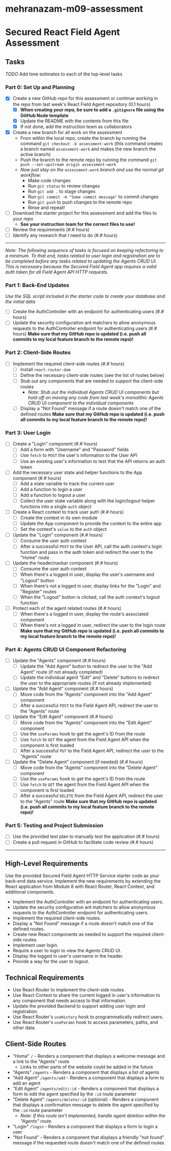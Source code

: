 # mehranazam-m09-assessment

# Secured React Field Agent Assessment

## Tasks

_TODO_ Add time estimates to each of the top-level tasks

### Part 0: Set Up and Planning

- [x] Create a new GitHub repo for this assessment or continue working in the repo from last week's React Field Agent repository (0.1 hours)
  - [x] **When creating your repo, be sure to add a `.gitignore` file using the GitHub Node template**
  - [x] Update the README with the contents from this file
  - [x] If not done, add the instruction team as collaborators
- [x] Create a new branch for all work on the assessment
  - From within the local repo, create the branch by running the command `git checkout -b assessment-work` (this command creates a branch named `assessment-work` and makes the new branch the active branch)
  - Push the branch to the remote repo by running the command `git push --set-upstream origin assessment-work`
  - _Now just stay on the `assessment-work` branch and use the normal git workflow:_
    - Make code changes
    - Run `git status` to review changes
    - Run `git add .` to stage changes
    - Run `git commit -m "Some commit message"` to commit changes
    - Run `git push` to push changes to the remote repo
    - Rinse and repeat!
- [ ] Download the starter project for this assessment and add the files to your repo
  - **See your instruction team for the correct files to use!**
- [ ] Review the requirements (#.# hours)
- [ ] Identify any research that I need to do (#.# hours)

---

_Note: The following sequence of tasks is focused on keeping refactoring to a minimum. To that end, tasks related to user login and registration are to be completed before any tasks related to updating the Agents CRUD UI. This is necessary because the Secured Field Agent app requires a valid auth token for all Field Agent API HTTP requests._

### Part 1: Back-End Updates

_Use the SQL script included in the starter code to create your database and the initial data_

- [ ] Create the AuthController with an endpoint for authenticating users (#.# hours)
- [ ] Update the security configuration ant matchers to allow anonymous requests to the AuthController endpoint for authenticating users (#.# hours)
      **Make sure that my GitHub repo is updated (i.e. push all commits to my local feature branch to the remote repo)!**

### Part 2: Client-Side Routes

- [ ] Implement the required client-side routes (#.# hours)
  - [ ] Install `react-router-dom`
  - [ ] Define the necessary client-side routes (see the list of routes below)
  - [ ] Stub out any components that are needed to support the client-side routes
    - _Note: Stub out the individual Agents CRUD UI components but hold off on moving any code from last week's monolithic Agents CRUD UI component to the individual components_
  - [ ] Display a "Not Found" message if a route doesn't match one of the defined routes
        **Make sure that my GitHub repo is updated (i.e. push all commits to my local feature branch to the remote repo)!**

### Part 3: User Login

- [ ] Create a "Login" component (#.# hours)
  - [ ] Add a form with "Username" and "Password" fields
  - [ ] Use `fetch` to `POST` the user's information to the User API
  - [ ] Use an existing user's information to test that the API returns an auth token
- [ ] Add the necessary user state and helper functions to the App component (#.# hours)
  - [ ] Add a state variable to track the current user
  - [ ] Add a function to login a user
  - [ ] Add a function to logout a user
  - [ ] Collect the user state variable along with the login/logout helper functions into a single `auth` object
- [ ] Create a React context to track user auth (#.# hours)
  - [ ] Create the context in its own module
  - [ ] Update the App component to provide the context to the entire app
  - [ ] Set the context's `value` to the `auth` object
- [ ] Update the "Login" component (#.# hours)
  - [ ] Consume the user auth context
  - [ ] After a successful `POST` to the User API, call the auth context's login function and pass in the auth token and redirect the user to the "Home" route
- [ ] Update the header/navbar component (#.# hours)
  - [ ] Consume the user auth context
  - [ ] When there's a logged in user, display the user's username and "Logout" button
  - [ ] When there's not a logged in user, display links for the "Login" and "Register" routes
  - [ ] When the "Logout" button is clicked, call the auth context's logout function
- [ ] Protect each of the agent related routes (#.# hours)
  - [ ] When there's a logged in user, display the route's associated component
  - [ ] When there's not a logged in user, redirect the user to the login route
        **Make sure that my GitHub repo is updated (i.e. push all commits to my local feature branch to the remote repo)!**

### Part 4: Agents CRUD UI Component Refactoring

- [ ] Update the "Agents" component (#.# hours)
  - [ ] Update the "Add Agent" button to redirect the user to the "Add Agent" route (if not already completed)
  - [ ] Update the individual agent "Edit" and "Delete" buttons to redirect the user to the appropriate routes (if not already implemented)
- [ ] Update the "Add Agent" component (#.# hours)
  - [ ] Move code from the "Agents" component into the "Add Agent" component
  - [ ] After a successful `POST` to the Field Agent API, redirect the user to the "Agents" route
- [ ] Update the "Edit Agent" component (#.# hours)
  - [ ] Move code from the "Agents" component into the "Edit Agent" component
  - [ ] Use the `useParams` hook to get the agent's ID from the route
  - [ ] Use `fetch` to `GET` the agent from the Field Agent API when the component is first loaded
  - [ ] After a successful `PUT` to the Field Agent API, redirect the user to the "Agents" route
- [ ] Update the "Delete Agent" component (if needed) (#.# hours)
  - [ ] Move code from the "Agents" component into the "Delete Agent" component
  - [ ] Use the `useParams` hook to get the agent's ID from the route
  - [ ] Use `fetch` to `GET` the agent from the Field Agent API when the component is first loaded
  - [ ] After a successful `DELETE` from the Field Agent API, redirect the user to the "Agents" route
        **Make sure that my GitHub repo is updated (i.e. push all commits to my local feature branch to the remote repo)!**

### Part 5: Testing and Project Submission

- [ ] Use the provided test plan to manually test the application (#.# hours)
- [ ] Create a pull request in GitHub to facilitate code review (#.# hours)

---

## High-Level Requirements

Use the provided Secured Field Agent HTTP Service starter code as your back-end data service. Implement the new requirements by extending the React application from Module 8 with React Router, React Context, and additional components.

- Implement the AuthController with an endpoint for authenticating users.
- Update the security configuration ant matchers to allow anonymous requests to the AuthController endpoint for authenticating users.
- Implement the required client-side routes.
- Display a "Not Found" message if a route doesn't match one of the defined routes.
- Create new React components as needed to support the required client-side routes.
- Implement user login.
- Require a user to login to view the Agents CRUD UI.
- Display the logged in user's username in the header.
- Provide a way for the user to logout.

## Technical Requirements

- Use React Router to implement the client-side routes.
- Use React Context to share the current logged in user's information to any component that needs access to that information.
- Update the provided Backend to support adding user login and registration.
- Use React Router's `useHistory` hook to programmatically redirect users.
- Use React Router's `useParams` hook to access parameters, paths, and other data.

## Client-Side Routes

- "Home" `/` - Renders a component that displays a welcome message and a link to the "Agents" route
  - Links to other parts of the website could be added in the future
- "Agents" `/agents` - Renders a component that displays a list of agents
- "Add Agent" `/agents/add` - Renders a component that displays a form to add an agent
- "Edit Agent" `/agents/edit/:id` - Renders a component that displays a form to edit the agent specified by the `:id` route parameter
- "Delete Agent" `/agents/delete/:id` (optional) - Renders a component that displays a confirmation message to delete the agent specified by the `:id` route parameter
  - _Note: If this route isn't implemented, handle agent deletion within the "Agents" route._
- "Login" `/login` - Renders a component that displays a form to login a user
- "Not Found" - Renders a component that displays a friendly "not found" message if the requested route doesn't match one of the defined routes
